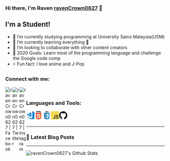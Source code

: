 <!--
 * @Author: your name
 * @Date: 2020-08-07 20:44:47
 * @LastEditTime: 2020-08-07 20:57:12
 * @LastEditors: Please set LastEditors
 * @Description: In User Settings Edit
 * @FilePath: \codeSTACKr-master\README.md
-->

### Hi there, I'm Raven [ravenCrown0627][webdev] 👋

## I'm a Student!
- 🔭 I’m currently studying programming at University Sains Malaysia(USM)
- 🌱 I’m currently learning everything 🤣
- 👯 I’m looking to collaborate with other content creators
- 🥅 2020 Goals: Learn most of the programming language and challenge the Google code comp
- ⚡ Fun fact: I love anime and J-Pop

### Connect with me:

[<img align="left" alt="ravenCrown0627 | Facebook" width="22px" src="https://cdn.jsdelivr.net/npm/simple-icons@v3/icons/facebook.svg" />][facebook]
[<img align="left" alt="ravenCrown0627 | Twitter" width="22px" src="https://cdn.jsdelivr.net/npm/simple-icons@v3/icons/twitter.svg" />][twitter]
[<img align="left" alt="ravenCrown0627 | Instagram" width="22px" src="https://cdn.jsdelivr.net/npm/simple-icons@v3/icons/instagram.svg" />][instagram]
<br />

### Languages and Tools:

[<img align="left" alt="Visual Studio Code" width="26px" src="https://raw.githubusercontent.com/github/explore/80688e429a7d4ef2fca1e82350fe8e3517d3494d/topics/visual-studio-code/visual-studio-code.png" />][webdev]
[<img align="left" alt="HTML5" width="26px" src="https://raw.githubusercontent.com/github/explore/80688e429a7d4ef2fca1e82350fe8e3517d3494d/topics/html/html.png" />][webdev]
[<img align="left" alt="CSS3" width="26px" src="https://raw.githubusercontent.com/github/explore/80688e429a7d4ef2fca1e82350fe8e3517d3494d/topics/css/css.png" />][webdev]
[<img align="left" alt="JavaScript" width="26px" src="https://raw.githubusercontent.com/github/explore/80688e429a7d4ef2fca1e82350fe8e3517d3494d/topics/javascript/javascript.png" />][webdev]
[<img align="left" alt="GitHub" width="26px" src="https://raw.githubusercontent.com/github/explore/78df643247d429f6cc873026c0622819ad797942/topics/github/github.png" />][webdev]

<br />
<br />

---

### 📕 Latest Blog Posts
<!-- BLOG-POST-LIST:START -->
<!-- BLOG-POST-LIST:END -->

---
<img align="left" alt="ravenCrown0627's Github Stats" src="https://github-readme-stats-delta-two.vercel.app/api?username=ravenCrown0627&show_icons=true&hide_border=true" />


[facebook]: https://www.facebook.com/kagamine.len.50596
[twitter]: https://twitter.com/blackcrowdrt
[instagram]: https://www.instagram.com/raven_crowd
[webdev]: https://github.com/ravenCrown0627
